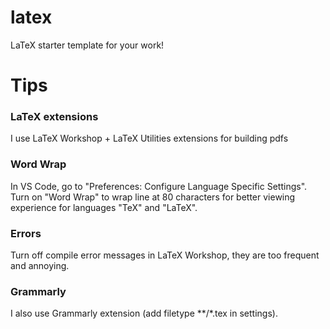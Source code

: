 # latex
LaTeX starter template for your work!

# Tips

### LaTeX extensions
I use LaTeX Workshop + LaTeX Utilities extensions for building pdfs

### Word Wrap
In VS Code, go to "Preferences: Configure Language Specific Settings". Turn on "Word Wrap" to wrap line at 80 characters for better viewing experience for languages "TeX" and "LaTeX".

### Errors
Turn off compile error messages in LaTeX Workshop, they are too frequent and annoying.

### Grammarly
I also use Grammarly extension (add filetype **/*.tex in settings).
